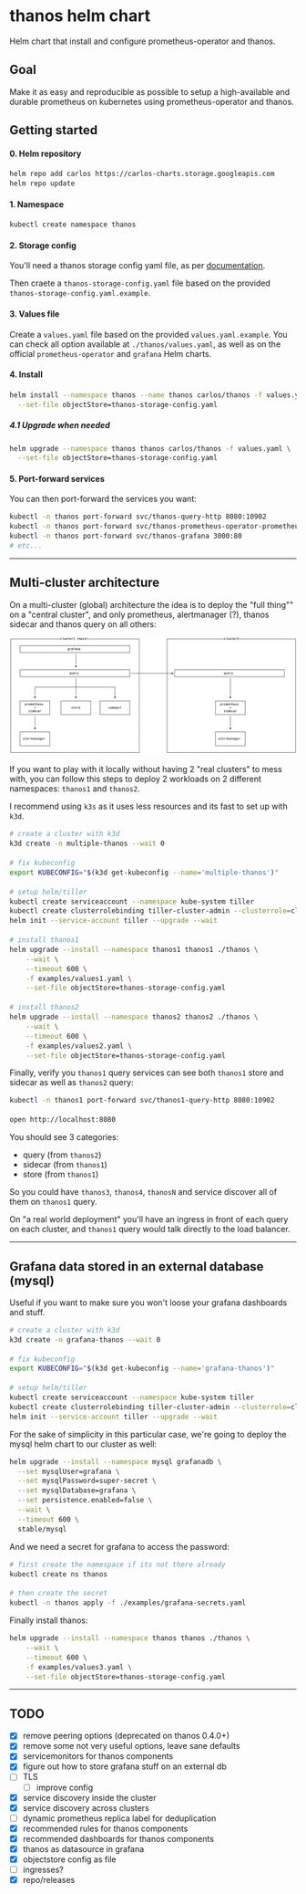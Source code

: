 # thanos helm chart

Helm chart that install and configure prometheus-operator and thanos.

## Goal

Make it as easy and reproducible as possible to setup a high-available and
durable prometheus on kubernetes using prometheus-operator and thanos.

## Getting started

#### 0. Helm repository

```sh
helm repo add carlos https://carlos-charts.storage.googleapis.com
helm repo update
```

#### 1. Namespace

```sh
kubectl create namespace thanos
```

#### 2. Storage config

You'll need a thanos storage config yaml file, as per
[documentation](https://thanos.io/storage.md/).

Then craete a `thanos-storage-config.yaml` file based on the provided
`thanos-storage-config.yaml.example`.

#### 3. Values file

Create a `values.yaml` file based on the provided `values.yaml.example`.
You can check all option available at `./thanos/values.yaml`, as well as
on the official `prometheus-operator` and `grafana` Helm charts.

#### 4. Install

```sh
helm install --namespace thanos --name thanos carlos/thanos -f values.yaml \
  --set-file objectStore=thanos-storage-config.yaml
```

##### 4.1 Upgrade when needed

```sh
helm upgrade --namespace thanos thanos carlos/thanos -f values.yaml \
  --set-file objectStore=thanos-storage-config.yaml
```

#### 5. Port-forward services

You can then port-forward the services you want:

```sh
kubectl -n thanos port-forward svc/thanos-query-http 8080:10902
kubectl -n thanos port-forward svc/thanos-prometheus-operator-prometheus 9090:9090
kubectl -n thanos port-forward svc/thanos-grafana 3000:80
# etc...
```

---

## Multi-cluster architecture

On a multi-cluster (global) architecture the idea is to deploy the "full thing""
on a "central cluster", and only prometheus, alertmanager (?), thanos sidecar
and thanos query on all others:

![](examples/arch.png)

If you want to play with it locally without having 2 "real clusters" to mess
with, you can follow this steps to deploy 2 workloads on 2 different
namespaces: `thanos1` and `thanos2`.

I recommend using `k3s` as it uses less resources and its fast to set up
with `k3d`.

```sh
# create a cluster with k3d
k3d create -n multiple-thanos --wait 0

# fix kubeconfig
export KUBECONFIG="$(k3d get-kubeconfig --name='multiple-thanos')"

# setup helm/tiller
kubectl create serviceaccount --namespace kube-system tiller
kubectl create clusterrolebinding tiller-cluster-admin --clusterrole=cluster-admin --serviceaccount=kube-system:tiller
helm init --service-account tiller --upgrade --wait

# install thanos1
helm upgrade --install --namespace thanos1 thanos1 ./thanos \
	--wait \
	--timeout 600 \
	-f examples/values1.yaml \
	--set-file objectStore=thanos-storage-config.yaml

# install thanos2
helm upgrade --install --namespace thanos2 thanos2 ./thanos \
	--wait \
	--timeout 600 \
	-f examples/values2.yaml \
	--set-file objectStore=thanos-storage-config.yaml
```

Finally, verify you `thanos1` query services can see both `thanos1` store and
sidecar as well as `thanos2` query:

```sh
kubectl -n thanos1 port-forward svc/thanos1-query-http 8080:10902

open http://localhost:8080
```

You should see 3 categories:

- query (from `thanos2`)
- sidecar (from `thanos1`)
- store (from `thanos1`)

So you could have `thanos3`, `thanos4`, `thanosN` and service discover all of
them on `thanos1` query.

On "a real world deployment" you'll have an ingress in front of each query
on each cluster, and `thanos1` query would talk directly to the load balancer.

---

## Grafana data stored in an external database (mysql)

Useful if you want to make sure you won't loose your grafana dashboards and stuff.

```sh
# create a cluster with k3d
k3d create -n grafana-thanos --wait 0

# fix kubeconfig
export KUBECONFIG="$(k3d get-kubeconfig --name='grafana-thanos')"

# setup helm/tiller
kubectl create serviceaccount --namespace kube-system tiller
kubectl create clusterrolebinding tiller-cluster-admin --clusterrole=cluster-admin --serviceaccount=kube-system:tiller
helm init --service-account tiller --upgrade --wait
```

For the sake of simplicity in this particular case, we're going to deploy
the mysql helm chart to our cluster as well:

```sh
helm upgrade --install --namespace mysql grafanadb \
  --set mysqlUser=grafana \
  --set mysqlPassword=super-secret \
  --set mysqlDatabase=grafana \
  --set persistence.enabled=false \
  --wait \
  --timeout 600 \
  stable/mysql
```

And we need a secret for grafana to access the password:

```sh
# first create the namespace if its not there already
kubectl create ns thanos

# then create the secret
kubectl -n thanos apply -f ./examples/grafana-secrets.yaml
```

Finally install thanos:

```sh
helm upgrade --install --namespace thanos thanos ./thanos \
	--wait \
	--timeout 600 \
	-f examples/values3.yaml \
	--set-file objectStore=thanos-storage-config.yaml
```

---

## TODO

- [x] remove peering options (deprecated on thanos 0.4.0+)
- [x] remove some not very useful options, leave sane defaults
- [x] servicemonitors for thanos components
- [x] figure out how to store grafana stuff on an external db
- [ ] TLS
  - [ ] improve config
- [x] service discovery inside the cluster
- [x] service discovery across clusters
- [ ] dynamic prometheus replica label for deduplication
- [x] recommended rules for thanos components
- [x] recommended dashboards for thanos components
- [x] thanos as datasource in grafana
- [x] objectstore config as file
- [ ] ingresses?
- [x] repo/releases
